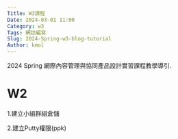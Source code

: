 ```yaml
---
Title: W3課程 
Date: 2024-03-01 11:00
Category: w3
Tags: 網誌編寫
Slug: 2024-Spring-w3-blog-tutorial
Author: kmol
---
```


2024 Spring 網際內容管理與協同產品設計實習課程教學導引.

<!-- PELICAN_END_SUMMARY -->

# W2
1.建立小組群組倉儲

2.建立Putty權限(ppk)